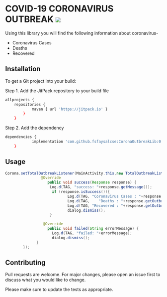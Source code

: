 # COVID-19 CORONAVIRUS OUTBREAK [![](https://jitpack.io/v/fsfaysalcse/CoronaOutbreakLib.svg)](https://jitpack.io/#fsfaysalcse/CoronaOutbreakLib)

Using this library you will find the following information about coronavirus-

- Coronavirus Cases
- Deaths
- Recovered

## Installation

To get a Git project into your build:

Step 1. Add the JitPack repository to your build file

```bash
allprojects {
	repositories {
			maven { url 'https://jitpack.io' }
		}
	}
```
Step 2. Add the dependency

```bash
dependencies {
	        implementation 'com.github.fsfaysalcse:CoronaOutbreakLib:0.1.0'
	}
```

## Usage

```java
Corona.setTotalOutbreakListener(MainActivity.this,new TotalOutbreakListener() {
                @Override
                   public void success(Response response) {
                    Log.d(TAG, "success: "+response.getMessage());
                     if (response.isSuccess()){
                            Log.d(TAG, "Coronavirus Cases : "+response.getOutbreak().getTotalCases());
                            Log.d(TAG,    "Deaths : "+response.getOutbreak().getTotalDeaths());
                            Log.d(TAG, "Recovered : "+response.getOutbreak().getTotalRecovered());
                            dialog.dismiss();
                    }

                 @Override
                   public void failed(String errorMessage) {
                     Log.d(TAG, "failed: "+errorMessage);
                     dialog.dismiss();
              }
        });
```

## Contributing
Pull requests are welcome. For major changes, please open an issue first to discuss what you would like to change.

Please make sure to update the tests as appropriate.